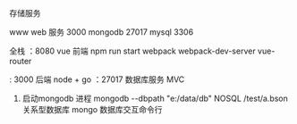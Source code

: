 存储服务

www web 服务 3000
mongodb 27017
mysql 3306


全栈 
：8080 vue 前端 npm run start 
webpack webpack-dev-server
vue-router

: 3000 后端 node + go 
：27017 数据库服务 
MVC 

1.  启动mongodb 进程 
  mongodb --dbpath "e:/data/db"
  NOSQL /test/a.bson 
  关系型数据库
  mongo 数据库交互命令行 